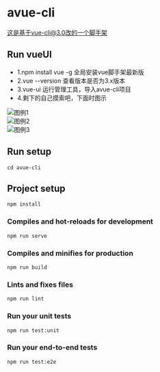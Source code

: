 # avue-cli

这是基于vue-cli@3.0改的一个脚手架  

## Run vueUI
* 1.npm install vue -g 全局安装vue脚手架最新版
* 2.vue --version 查看版本是否为3.x版本
* 3.vue-ui 运行管理工具，导入avue-cli项目
* 4.剩下的自己摸索吧，下面时图示

![图例1](https://gitee.wang/avue/avue-cli/raw/master/public/img/mock/cli/1.png)  
![图例2](https://gitee.wang/avue/avue-cli/raw/master/public/img/mock/cli/2.png)  
![图例3](https://gitee.wang/avue/avue-cli/raw/master/public/img/mock/cli/3.png)  

## Run setup
```
cd avue-cli
```

## Project setup
```
npm install
```

### Compiles and hot-reloads for development
```
npm run serve
```

### Compiles and minifies for production
```
npm run build
```

### Lints and fixes files
```
npm run lint
```

### Run your unit tests
```
npm run test:unit
```

### Run your end-to-end tests
```
npm run test:e2e
```
